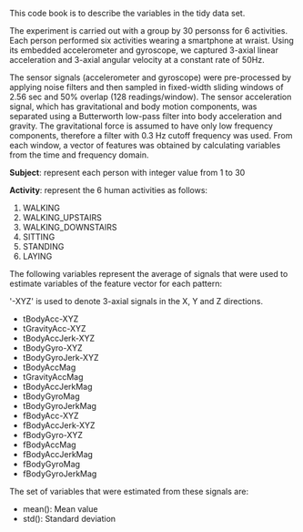 This code book is to describe the variables in the tidy data set.  

The experiment is carried out with a group by 30 personss for 6 activities.  Each person performed six activities wearing a smartphone at wraist.  Using its embedded accelerometer and gyroscope, we captured 3-axial linear acceleration and 3-axial angular velocity at a constant rate of 50Hz.

The sensor signals (accelerometer and gyroscope) were pre-processed by applying noise filters and then sampled in fixed-width sliding windows of 2.56 sec and 50% overlap (128 readings/window). The sensor acceleration signal, which has gravitational and body motion components, was separated using a Butterworth low-pass filter into body acceleration and gravity. The gravitational force is assumed to have only low frequency components, therefore a filter with 0.3 Hz cutoff frequency was used. From each window, a vector of features was obtained by calculating variables from the time and frequency domain.

<b>Subject</b>:  represent each person with integer value from 1 to 30

<b>Activity</b>: represent the 6 human activities as follows: 

1. WALKING
2. WALKING_UPSTAIRS
3. WALKING_DOWNSTAIRS
4. SITTING
5. STANDING
6. LAYING

The following variables represent the average of signals that were used to estimate variables of the feature vector for each pattern:

'-XYZ' is used to denote 3-axial signals in the X, Y and Z directions.

* tBodyAcc-XYZ
* tGravityAcc-XYZ
* tBodyAccJerk-XYZ
* tBodyGyro-XYZ
* tBodyGyroJerk-XYZ
* tBodyAccMag
* tGravityAccMag
* tBodyAccJerkMag
* tBodyGyroMag
* tBodyGyroJerkMag
* fBodyAcc-XYZ
* fBodyAccJerk-XYZ
* fBodyGyro-XYZ
* fBodyAccMag
* fBodyAccJerkMag
* fBodyGyroMag
* fBodyGyroJerkMag


The set of variables that were estimated from these signals are: 

* mean(): Mean value
* std(): Standard deviation
